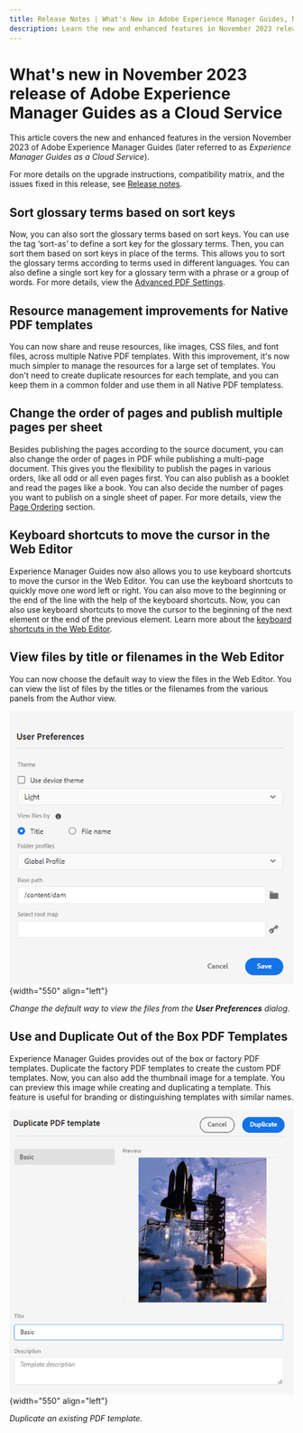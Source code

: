 ```yaml
---
title: Release Notes | What's New in Adobe Experience Manager Guides, November 2023 release
description: Learn the new and enhanced features in November 2023 release of Adobe Experience Manager Guides as a Cloud Service.
---
```

# What's new in November 2023 release of Adobe Experience Manager Guides as a Cloud Service

This article covers the new and enhanced features in the version  November 2023 of Adobe Experience Manager Guides (later referred to as *Experience Manager Guides as a Cloud Service*).

For more details on the upgrade instructions, compatibility matrix, and the issues fixed in this release, see [Release notes](release-notes-2023.11.0.md).



## Sort glossary terms based on sort keys

Now, you can also sort the glossary terms based on sort keys. You can use the tag ‘sort-as’ to define a sort key for the glossary terms. Then, you can sort them based on sort keys in place of the terms. This allows you to sort the glossary terms according to terms used in different languages. You can also define a single sort key for a glossary term with a phrase or a group of words. 
For more details, view the [Advanced PDF Settings](../native-pdf/components-pdf-template.md#advanced-pdf-settings).


## Resource management improvements for Native PDF templates 

You can now share and reuse resources, like images, CSS files, and font files, across multiple Native PDF templates. With this improvement, it's now much simpler to manage the resources for a large set of templates. You don't need to create duplicate resources for each template, and you can keep them in a common folder and use them in all Native PDF templatess.



## Change the order of pages and publish multiple pages per sheet

Besides publishing the pages according to the source document, you can also change the order of pages in PDF while publishing a multi-page document.  This gives you the flexibility to publish the pages in various orders, like all odd or all even pages first. You can also publish as a booklet and read the pages like a book. You can also decide the number of pages you want to publish on a single sheet of paper. For more details, view the [Page Ordering](../native-pdf/components-pdf-template.md#page-organization) section.

## Keyboard shortcuts to move the cursor in the Web Editor

Experience Manager Guides now also allows you to use keyboard shortcuts to move the cursor in the Web Editor. You can use the keyboard shortcuts to quickly move one word left or right. You can also move to the beginning or the end of the line with the help of the keyboard shortcuts.
Now, you can also use keyboard shortcuts to move the cursor to the beginning of the next element or the end of the previous element.
Learn more about the [keyboard shortcuts in the Web Editor](../user-guide/web-editor-keyboard-shortcuts.md).

## View files by title or filenames in the Web Editor

You can now choose the default way to view the files in the Web Editor. You can view the list of files by the titles or the filenames from the various panels from the Author view.

![User Preferences dialog](assets/user-preferences-2311.png){width="550" align="left"}

*Change the default way to view the files from the **User Preferences** dialog.*
 

## Use and Duplicate Out of the Box PDF Templates 

Experience Manager Guides provides out of the box or factory PDF templates. Duplicate the factory PDF templates to create the custom PDF templates. Now, you can also add the thumbnail image for a template. You can preview this image while creating and duplicating a template. This feature is useful for branding or distinguishing templates with similar names.
 
![Duplicate PDF template dialog](assets/duplicate-template.png){width="550" align="left"}

*Duplicate an existing PDF template.*


